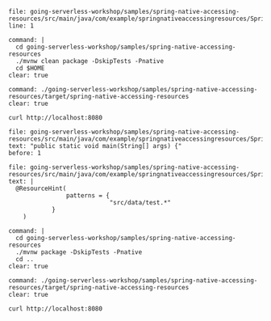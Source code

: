 
```editor:open-file
file: going-serverless-workshop/samples/spring-native-accessing-resources/src/main/java/com/example/springnativeaccessingresources/SpringNativeAccessingResourcesApplication.java
line: 1
```

```terminal:execute
command: |
  cd going-serverless-workshop/samples/spring-native-accessing-resources
  ./mvnw clean package -DskipTests -Pnative
  cd $HOME
clear: true
```

```terminal:execute
command: ./going-serverless-workshop/samples/spring-native-accessing-resources/target/spring-native-accessing-resources
clear: true
```

```execute-2
curl http://localhost:8080
```

```editor:select-matching-text
file: going-serverless-workshop/samples/spring-native-accessing-resources/src/main/java/com/example/springnativeaccessingresources/SpringNativeAccessingResourcesApplication.java
text: "public static void main(String[] args) {"
before: 1
```


```editor:replace-text-selection
file: going-serverless-workshop/samples/spring-native-accessing-resources/src/main/java/com/example/springnativeaccessingresources/SpringNativeAccessingResourcesApplication.java
text: |
  @ResourceHint(
				patterns = {
							"src/data/test.*"
	  		}
	)
```

```terminal:execute
command: |
  cd going-serverless-workshop/samples/spring-native-accessing-resources
  ./mvnw package -DskipTests -Pnative
  cd ..
clear: true
```

```terminal:execute
command: ./going-serverless-workshop/samples/spring-native-accessing-resources/target/spring-native-accessing-resources
clear: true
```

```execute-2
curl http://localhost:8080
```